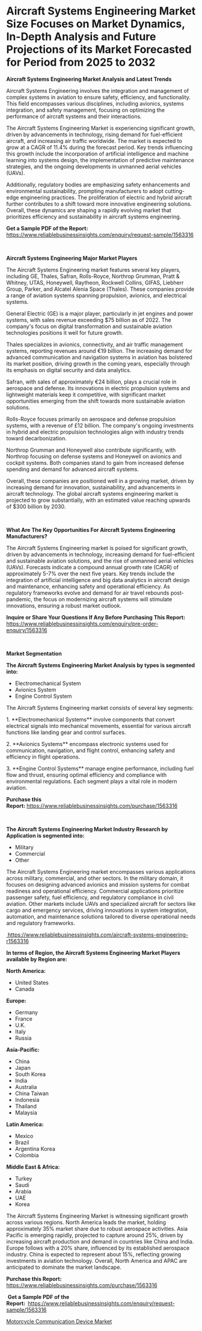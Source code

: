 <p><h1>Aircraft Systems Engineering Market Size Focuses on Market Dynamics, In-Depth Analysis and Future Projections of its Market Forecasted for Period from 2025 to 2032</h1></p><p><strong>Aircraft Systems Engineering Market Analysis and Latest Trends</strong></p>
<p><p>Aircraft Systems Engineering involves the integration and management of complex systems in aviation to ensure safety, efficiency, and functionality. This field encompasses various disciplines, including avionics, systems integration, and safety management, focusing on optimizing the performance of aircraft systems and their interactions.</p><p>The Aircraft Systems Engineering Market is experiencing significant growth, driven by advancements in technology, rising demand for fuel-efficient aircraft, and increasing air traffic worldwide. The market is expected to grow at a CAGR of 11.4% during the forecast period. Key trends influencing this growth include the incorporation of artificial intelligence and machine learning into systems design, the implementation of predictive maintenance strategies, and the ongoing developments in unmanned aerial vehicles (UAVs).</p><p>Additionally, regulatory bodies are emphasizing safety enhancements and environmental sustainability, prompting manufacturers to adopt cutting-edge engineering practices. The proliferation of electric and hybrid aircraft further contributes to a shift toward more innovative engineering solutions. Overall, these dynamics are shaping a rapidly evolving market that prioritizes efficiency and sustainability in aircraft systems engineering.</p></p>
<p><strong>Get a Sample PDF of the Report:&nbsp;</strong> <a href="https://www.reliablebusinessinsights.com/enquiry/request-sample/1563316?utm_campaign=3455&utm_medium=2&utm_source=Github&utm_content=ia&utm_term=30032025&utm_id=aircraft-systems-engineering">https://www.reliablebusinessinsights.com/enquiry/request-sample/1563316</a></p>
<p>&nbsp;</p>
<p><strong>Aircraft Systems Engineering Major Market Players</strong></p>
<p><p>The Aircraft Systems Engineering market features several key players, including GE, Thales, Safran, Rolls-Royce, Northrop Grumman, Pratt & Whitney, UTAS, Honeywell, Raytheon, Rockwell Collins, GIFAS, Liebherr Group, Parker, and Alcatel Alenia Space (Thales). These companies provide a range of aviation systems spanning propulsion, avionics, and electrical systems.</p><p>General Electric (GE) is a major player, particularly in jet engines and power systems, with sales revenue exceeding $75 billion as of 2022. The company's focus on digital transformation and sustainable aviation technologies positions it well for future growth.</p><p>Thales specializes in avionics, connectivity, and air traffic management systems, reporting revenues around €19 billion. The increasing demand for advanced communication and navigation systems in aviation has bolstered its market position, driving growth in the coming years, especially through its emphasis on digital security and data analytics.</p><p>Safran, with sales of approximately €24 billion, plays a crucial role in aerospace and defense. Its innovations in electric propulsion systems and lightweight materials keep it competitive, with significant market opportunities emerging from the shift towards more sustainable aviation solutions.</p><p>Rolls-Royce focuses primarily on aerospace and defense propulsion systems, with a revenue of £12 billion. The company's ongoing investments in hybrid and electric propulsion technologies align with industry trends toward decarbonization.</p><p>Northrop Grumman and Honeywell also contribute significantly, with Northrop focusing on defense systems and Honeywell on avionics and cockpit systems. Both companies stand to gain from increased defense spending and demand for advanced aircraft systems.</p><p>Overall, these companies are positioned well in a growing market, driven by increasing demand for innovation, sustainability, and advancements in aircraft technology. The global aircraft systems engineering market is projected to grow substantially, with an estimated value reaching upwards of $300 billion by 2030.</p></p>
<p>&nbsp;</p>
<p><strong>What Are The Key Opportunities For Aircraft Systems Engineering Manufacturers?</strong></p>
<p><p>The Aircraft Systems Engineering market is poised for significant growth, driven by advancements in technology, increasing demand for fuel-efficient and sustainable aviation solutions, and the rise of unmanned aerial vehicles (UAVs). Forecasts indicate a compound annual growth rate (CAGR) of approximately 5-7% over the next five years. Key trends include the integration of artificial intelligence and big data analytics in aircraft design and maintenance, enhancing safety and operational efficiency. As regulatory frameworks evolve and demand for air travel rebounds post-pandemic, the focus on modernizing aircraft systems will stimulate innovations, ensuring a robust market outlook.</p></p>
<p><strong>Inquire or Share Your Questions If Any Before Purchasing This Report:</strong> <a href="https://www.reliablebusinessinsights.com/enquiry/pre-order-enquiry/1563316?utm_campaign=3455&utm_medium=2&utm_source=Github&utm_content=ia&utm_term=30032025&utm_id=aircraft-systems-engineering">https://www.reliablebusinessinsights.com/enquiry/pre-order-enquiry/1563316</a></p>
<p>&nbsp;</p>
<p><strong>Market Segmentation</strong></p>
<p><strong>The Aircraft Systems Engineering Market Analysis by types is segmented into:</strong></p>
<p><ul><li>Electromechanical System</li><li>Avionics System</li><li>Engine Control System</li></ul></p>
<p><p>The Aircraft Systems Engineering market consists of several key segments: </p><p>1. **Electromechanical Systems** involve components that convert electrical signals into mechanical movements, essential for various aircraft functions like landing gear and control surfaces. </p><p>2. **Avionics Systems** encompass electronic systems used for communication, navigation, and flight control, enhancing safety and efficiency in flight operations. </p><p>3. **Engine Control Systems** manage engine performance, including fuel flow and thrust, ensuring optimal efficiency and compliance with environmental regulations. Each segment plays a vital role in modern aviation.</p></p>
<p><strong>Purchase this Report:&nbsp;</strong><a href="https://www.reliablebusinessinsights.com/purchase/1563316?utm_campaign=3455&utm_medium=2&utm_source=Github&utm_content=ia&utm_term=30032025&utm_id=aircraft-systems-engineering">https://www.reliablebusinessinsights.com/purchase/1563316</a></p>
<p>&nbsp;</p>
<p><strong>The Aircraft Systems Engineering Market Industry Research by Application is segmented into:</strong></p>
<p><ul><li>Military</li><li>Commercial</li><li>Other</li></ul></p>
<p><p>The Aircraft Systems Engineering market encompasses various applications across military, commercial, and other sectors. In the military domain, it focuses on designing advanced avionics and mission systems for combat readiness and operational efficiency. Commercial applications prioritize passenger safety, fuel efficiency, and regulatory compliance in civil aviation. Other markets include UAVs and specialized aircraft for sectors like cargo and emergency services, driving innovations in system integration, automation, and maintenance solutions tailored to diverse operational needs and regulatory frameworks.</p></p>
<p><a href="https://www.reliablebusinessinsights.com/aircraft-systems-engineering-r1563316?utm_campaign=3455&utm_medium=2&utm_source=Github&utm_content=ia&utm_term=30032025&utm_id=aircraft-systems-engineering">&nbsp;https://www.reliablebusinessinsights.com/aircraft-systems-engineering-r1563316</a></p>
<p><strong>In terms of Region, the Aircraft Systems Engineering Market Players available by Region are:</strong></p>
<p>
    <p> <strong> North America: </strong>
        <ul>
            <li>United States</li>
            <li>Canada</li>
        </ul>
        </p> 
    <p> <strong> Europe: </strong>
        <ul>
            <li>Germany</li>
            <li>France</li>
            <li>U.K.</li>
            <li>Italy</li>
            <li>Russia</li>
        </ul>
        </p> 
    <p> <strong> Asia-Pacific: </strong>
        <ul>
            <li>China</li>
            <li>Japan</li>
            <li>South Korea</li>
            <li>India</li>
            <li>Australia</li>
            <li>China Taiwan</li>
            <li>Indonesia</li>
            <li>Thailand</li>
            <li>Malaysia</li>
        </ul>
        </p> 
    <p> <strong> Latin America: </strong>
        <ul>
            <li>Mexico</li>
            <li>Brazil</li>
            <li>Argentina Korea</li>
            <li>Colombia</li>
        </ul>
        </p> 
    <p> <strong> Middle East & Africa: </strong>
        <ul>
            <li>Turkey</li>
            <li>Saudi</li>
            <li>Arabia</li>
            <li>UAE</li>
            <li>Korea</li>
        </ul>
    </p>
    </p>
<p><p>The Aircraft Systems Engineering Market is witnessing significant growth across various regions. North America leads the market, holding approximately 35% market share due to robust aerospace activities. Asia Pacific is emerging rapidly, projected to capture around 25%, driven by increasing aircraft production and demand in countries like China and India. Europe follows with a 20% share, influenced by its established aerospace industry. China is expected to represent about 15%, reflecting growing investments in aviation technology. Overall, North America and APAC are anticipated to dominate the market landscape.</p></p>
<p><strong>Purchase this Report: </strong><a href="https://www.reliablebusinessinsights.com/purchase/1563316?utm_campaign=3455&utm_medium=2&utm_source=Github&utm_content=ia&utm_term=30032025&utm_id=aircraft-systems-engineering">https://www.reliablebusinessinsights.com/purchase/1563316</a></p>
<p>&nbsp;<strong>Get a Sample PDF of the Report:&nbsp;&nbsp;</strong><a href="https://www.reliablebusinessinsights.com/enquiry/request-sample/1563316?utm_campaign=3455&utm_medium=2&utm_source=Github&utm_content=ia&utm_term=30032025&utm_id=aircraft-systems-engineering">https://www.reliablebusinessinsights.com/enquiry/request-sample/1563316</a></p>
<p><strong></strong></p>
<p><p><a href="https://github.com/mateyappiazo/Market-Research-Report-List-1/blob/main/motorcycle-communication-device-market.md?utm_campaign=3455&utm_medium=2&utm_source=Github&utm_content=ia&utm_term=30032025&utm_id=aircraft-systems-engineering">Motorcycle Communication Device Market</a></p></p>